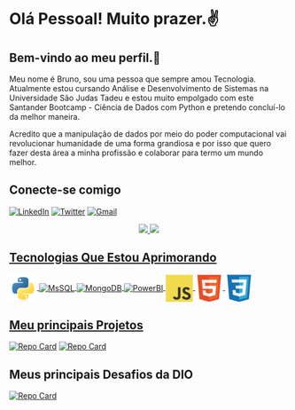 # Olá Pessoal! Muito prazer.:v:

## Bem-vindo ao meu perfil.:rocket:

<p>Meu nome é Bruno, sou uma pessoa que sempre amou Tecnologia. Atualmente estou cursando Análise e Desenvolvimento de Sistemas na Universidade São Judas Tadeu e estou muito empolgado com este Santander Bootcamp - Ciência de Dados com Python e pretendo concluí-lo da melhor maneira.</p> 

<p>Acredito que a manipulação de dados por meio do poder computacional vai revolucionar humanidade de uma forma grandiosa e por isso que quero fazer desta área a minha profissão e colaborar para termo um mundo melhor.</p>

## Conecte-se comigo 

[![LinkedIn](https://img.shields.io/badge/LinkedIn-000?style=for-the-badge&logo=linkedin&logoColor=0E76A8)](https://www.linkedin.com/in/bruno-soares-dev91/)
[![Twitter](https://img.shields.io/badge/x-000?style=for-the-badge&logo=X)](https://twitter.com/BrunoVar1)
[![Gmail](https://img.shields.io/badge/gmail-000?style=for-the-badge&logo=gmail)](mailto:brunosoaresvargas@gmail.com)

<div align="center">
    <a href="https://github.com/brusodev">
    <img height="180em" src="https://github-readme-stats.vercel.app/api?username=brusodev&theme=transparent&bg_color=000&border_color=30A3DC&show_icons=true&icon_color=30A3DC&title_color=E94D5F&text_color=FFF&include_all_commits=true&count_private=true"/> <img height="180em" src="https://github-readme-stats.vercel.app/api/top-langs/?username=brusodev&theme=transparent&bg_color=000&border_color=30A3DC&show_icons=true&icon_color=30A3DC&title_color=E94D5F&text_color=FFF&langs_count=7&layout=compact"/>
</div>
<div>
    <h2>Tecnologias Que Estou Aprimorando</h2>
        <img align="center" alt="Python" height="50" width="50" src="https://raw.githubusercontent.com/devicons/devicon/master/icons/python/python-original.svg">
        <img align="center" alt="MsSQL" height="50" width="50" src="https://e7.pngegg.com/pngimages/170/924/png-clipart-microsoft-sql-server-microsoft-azure-sql-database-microsoft-text-logo.png">
        <img align="center" alt="MongoDB" height="50" width="60" src="https://e7.pngegg.com/pngimages/63/19/png-clipart-mongodb-database-nosql-postgresql-mongo-text-logo.png">
        <img align="center" alt="PowerBI" height="50" width="50" src="https://e7.pngegg.com/pngimages/252/727/png-clipart-power-bi-business-intelligence-microsoft-analytics-microsoft-text-rectangle.png">
        <img align="center" alt="JAVASCRIPT" height="50" width="50" src="https://raw.githubusercontent.com/devicons/devicon/master/icons/javascript/javascript-original.svg">    
        <img align="center" alt="HTML" height="50" width="50" src="https://raw.githubusercontent.com/devicons/devicon/master/icons/html5/html5-original.svg">
        <img align="center" alt="CSS" height="50" width="50" src="https://raw.githubusercontent.com/devicons/devicon/master/icons/css3/css3-original.svg">
</div>

## Meu principais Projetos
[![Repo Card](https://github-readme-stats.vercel.app/api/pin/?username=brusodev&repo=project-calc-css&bg_color=000&border_color=30A3DC&show_icons=true&icon_color=30A3DC&title_color=E94D5F&text_color=FFF)](https://github.com/brusodev/project-calc-css.git)
[![Repo Card](https://github-readme-stats.vercel.app/api/pin/?username=brusodev&repo=projeto-login&bg_color=000&border_color=30A3DC&show_icons=true&icon_color=30A3DC&title_color=E94D5F&text_color=FFF)](https://github.com/brusodev/project-calc-css.git)

## Meus principais Desafios da DIO
[![Repo Card](https://github-readme-stats.vercel.app/api/pin/?username=brusodev&repo=dio-lab-open-source&bg_color=000&border_color=30A3DC&show_icons=true&icon_color=30A3DC&title_color=E94D5F&text_color=FFF)](thhps://github.com/brusodev/dio-lab-open-source)
